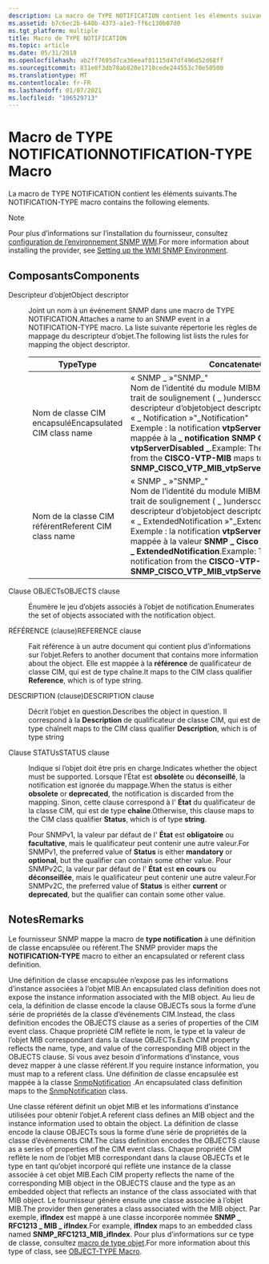 ```yaml
---
description: La macro de TYPE NOTIFICATION contient les éléments suivants.
ms.assetid: b7c6ec2b-640b-4373-a1e3-ff6c130b07d0
ms.tgt_platform: multiple
title: Macro de TYPE NOTIFICATION
ms.topic: article
ms.date: 05/31/2018
ms.openlocfilehash: ab2ff7695d7ca36eeaf01115d47df496d52d68ff
ms.sourcegitcommit: 831e8f3db78ab820e1710cede244553c70e50500
ms.translationtype: MT
ms.contentlocale: fr-FR
ms.lasthandoff: 01/07/2021
ms.locfileid: "106529713"
---
```

# <a name="notification-type-macro"></a><span data-ttu-id="35f20-103">Macro de TYPE NOTIFICATION</span><span class="sxs-lookup"><span data-stu-id="35f20-103">NOTIFICATION-TYPE Macro</span></span>

<span data-ttu-id="35f20-104">La macro de TYPE NOTIFICATION contient les éléments suivants.</span><span class="sxs-lookup"><span data-stu-id="35f20-104">The NOTIFICATION-TYPE macro contains the following elements.</span></span>

> [!Note]  
> <span data-ttu-id="35f20-105">Pour plus d’informations sur l’installation du fournisseur, consultez [configuration de l’environnement SNMP WMI](setting-up-the-wmi-snmp-environment.md).</span><span class="sxs-lookup"><span data-stu-id="35f20-105">For more information about installing the provider, see [Setting up the WMI SNMP Environment](setting-up-the-wmi-snmp-environment.md).</span></span>

 

## <a name="components"></a><span data-ttu-id="35f20-106">Composants</span><span class="sxs-lookup"><span data-stu-id="35f20-106">Components</span></span>

<dl> <dt>

<span data-ttu-id="35f20-107"><span id="Object_descriptor"></span><span id="object_descriptor"></span><span id="OBJECT_DESCRIPTOR"></span>Descripteur d’objet</span><span class="sxs-lookup"><span data-stu-id="35f20-107"><span id="Object_descriptor"></span><span id="object_descriptor"></span><span id="OBJECT_DESCRIPTOR"></span>Object descriptor</span></span>
</dt> <dd>

<span data-ttu-id="35f20-108">Joint un nom à un événement SNMP dans une macro de TYPE NOTIFICATION.</span><span class="sxs-lookup"><span data-stu-id="35f20-108">Attaches a name to an SNMP event in a NOTIFICATION-TYPE macro.</span></span> <span data-ttu-id="35f20-109">La liste suivante répertorie les règles de mappage du descripteur d’objet.</span><span class="sxs-lookup"><span data-stu-id="35f20-109">The following list lists the rules for mapping the object descriptor.</span></span>



| <span data-ttu-id="35f20-110">Type</span><span class="sxs-lookup"><span data-stu-id="35f20-110">Type</span></span>                        | <span data-ttu-id="35f20-111">Concatenate</span><span class="sxs-lookup"><span data-stu-id="35f20-111">Concatenate</span></span>                                                                                                                                                                                                                                                                                                           |
|-----------------------------|-----------------------------------------------------------------------------------------------------------------------------------------------------------------------------------------------------------------------------------------------------------------------------------------------------------------------|
| <span data-ttu-id="35f20-112">Nom de classe CIM encapsulé</span><span class="sxs-lookup"><span data-stu-id="35f20-112">Encapsulated CIM class name</span></span> | <span data-ttu-id="35f20-113">« SNMP \_ »</span><span class="sxs-lookup"><span data-stu-id="35f20-113">"SNMP\_"</span></span><br/> <span data-ttu-id="35f20-114">Nom de l’identité du module MIB</span><span class="sxs-lookup"><span data-stu-id="35f20-114">MIB module identity name</span></span><br/> <span data-ttu-id="35f20-115">trait de soulignement ( \_ )</span><span class="sxs-lookup"><span data-stu-id="35f20-115">underscore (\_)</span></span><br/> <span data-ttu-id="35f20-116">descripteur d’objet</span><span class="sxs-lookup"><span data-stu-id="35f20-116">object descriptor</span></span><br/> <span data-ttu-id="35f20-117">« \_ Notification »</span><span class="sxs-lookup"><span data-stu-id="35f20-117">"\_Notification"</span></span><br/> <span data-ttu-id="35f20-118">Exemple : la notification **vtpServerDisabled** de **Cisco-VTP-MIB** est mappée à la **\_ notification SNMP Cisco \_ VTP \_ MIB \_ vtpServerDisabled \_**.</span><span class="sxs-lookup"><span data-stu-id="35f20-118">Example: The **vtpServerDisabled** notification from the **CISCO-VTP-MIB** maps to **SNMP\_CISCO\_VTP\_MIB\_vtpServerDisabled\_Notification**.</span></span><br/>                 |
| <span data-ttu-id="35f20-119">Nom de la classe CIM référent</span><span class="sxs-lookup"><span data-stu-id="35f20-119">Referent CIM class name</span></span>     | <span data-ttu-id="35f20-120">« SNMP \_ »</span><span class="sxs-lookup"><span data-stu-id="35f20-120">"SNMP\_"</span></span><br/> <span data-ttu-id="35f20-121">Nom de l’identité du module MIB</span><span class="sxs-lookup"><span data-stu-id="35f20-121">MIB module identity name</span></span><br/> <span data-ttu-id="35f20-122">trait de soulignement ( \_ )</span><span class="sxs-lookup"><span data-stu-id="35f20-122">underscore (\_)</span></span><br/> <span data-ttu-id="35f20-123">descripteur d’objet</span><span class="sxs-lookup"><span data-stu-id="35f20-123">object descriptor</span></span><br/> <span data-ttu-id="35f20-124">« \_ ExtendedNotification »</span><span class="sxs-lookup"><span data-stu-id="35f20-124">"\_ExtendedNotification"</span></span><br/> <span data-ttu-id="35f20-125">Exemple : la notification **vtpServerDisabled** de **Cisco-VTP-MIB** est mappée à la valeur **SNMP \_ Cisco \_ VTP \_ MIB \_ vtpServerDisabled \_ ExtendedNotification**.</span><span class="sxs-lookup"><span data-stu-id="35f20-125">Example: The **vtpServerDisabled** notification from the **CISCO-VTP-MIB** maps to **SNMP\_CISCO\_VTP\_MIB\_vtpServerDisabled\_ExtendedNotification**.</span></span><br/> |



 

</dd> <dt>

<span data-ttu-id="35f20-126"><span id="OBJECTS_clause"></span><span id="objects_clause"></span><span id="OBJECTS_CLAUSE"></span>Clause OBJECTs</span><span class="sxs-lookup"><span data-stu-id="35f20-126"><span id="OBJECTS_clause"></span><span id="objects_clause"></span><span id="OBJECTS_CLAUSE"></span>OBJECTS clause</span></span>
</dt> <dd>

<span data-ttu-id="35f20-127">Énumère le jeu d’objets associés à l’objet de notification.</span><span class="sxs-lookup"><span data-stu-id="35f20-127">Enumerates the set of objects associated with the notification object.</span></span>

</dd> <dt>

<span data-ttu-id="35f20-128"><span id="REFERENCE_clause"></span><span id="reference_clause"></span><span id="REFERENCE_CLAUSE"></span>RÉFÉRENCE (clause)</span><span class="sxs-lookup"><span data-stu-id="35f20-128"><span id="REFERENCE_clause"></span><span id="reference_clause"></span><span id="REFERENCE_CLAUSE"></span>REFERENCE clause</span></span>
</dt> <dd>

<span data-ttu-id="35f20-129">Fait référence à un autre document qui contient plus d’informations sur l’objet.</span><span class="sxs-lookup"><span data-stu-id="35f20-129">Refers to another document that contains more information about the object.</span></span> <span data-ttu-id="35f20-130">Elle est mappée à la **référence** de qualificateur de classe CIM, qui est de type chaîne.</span><span class="sxs-lookup"><span data-stu-id="35f20-130">It maps to the CIM class qualifier **Reference**, which is of type string.</span></span>

</dd> <dt>

<span data-ttu-id="35f20-131"><span id="DESCRIPTION_clause"></span><span id="description_clause"></span><span id="DESCRIPTION_CLAUSE"></span>DESCRIPTION (clause)</span><span class="sxs-lookup"><span data-stu-id="35f20-131"><span id="DESCRIPTION_clause"></span><span id="description_clause"></span><span id="DESCRIPTION_CLAUSE"></span>DESCRIPTION clause</span></span>
</dt> <dd>

<span data-ttu-id="35f20-132">Décrit l’objet en question.</span><span class="sxs-lookup"><span data-stu-id="35f20-132">Describes the object in question.</span></span> <span data-ttu-id="35f20-133">Il correspond à la **Description** de qualificateur de classe CIM, qui est de type chaîne</span><span class="sxs-lookup"><span data-stu-id="35f20-133">It maps to the CIM class qualifier **Description**, which is of type string</span></span>

</dd> <dt>

<span data-ttu-id="35f20-134"><span id="STATUS_clause"></span><span id="status_clause"></span><span id="STATUS_CLAUSE"></span>Clause STATUs</span><span class="sxs-lookup"><span data-stu-id="35f20-134"><span id="STATUS_clause"></span><span id="status_clause"></span><span id="STATUS_CLAUSE"></span>STATUS clause</span></span>
</dt> <dd>

<span data-ttu-id="35f20-135">Indique si l’objet doit être pris en charge.</span><span class="sxs-lookup"><span data-stu-id="35f20-135">Indicates whether the object must be supported.</span></span> <span data-ttu-id="35f20-136">Lorsque l’État est **obsolète** ou **déconseillé**, la notification est ignorée du mappage.</span><span class="sxs-lookup"><span data-stu-id="35f20-136">When the status is either **obsolete** or **deprecated**, the notification is discarded from the mapping.</span></span> <span data-ttu-id="35f20-137">Sinon, cette clause correspond à l' **État** du qualificateur de la classe CIM, qui est de type **chaîne**.</span><span class="sxs-lookup"><span data-stu-id="35f20-137">Otherwise, this clause maps to the CIM class qualifier **Status**, which is of type **string**.</span></span>

<span data-ttu-id="35f20-138">Pour SNMPv1, la valeur par défaut de l' **État** est **obligatoire** ou **facultative**, mais le qualificateur peut contenir une autre valeur.</span><span class="sxs-lookup"><span data-stu-id="35f20-138">For SNMPv1, the preferred value of **Status** is either **mandatory** or **optional**, but the qualifier can contain some other value.</span></span> <span data-ttu-id="35f20-139">Pour SNMPv2C, la valeur par défaut de l' **État** est **en cours** ou **déconseillée**, mais le qualificateur peut contenir une autre valeur.</span><span class="sxs-lookup"><span data-stu-id="35f20-139">For SNMPv2C, the preferred value of **Status** is either **current** or **deprecated**, but the qualifier can contain some other value.</span></span>

</dd> </dl>

## <a name="remarks"></a><span data-ttu-id="35f20-140">Notes</span><span class="sxs-lookup"><span data-stu-id="35f20-140">Remarks</span></span>

<span data-ttu-id="35f20-141">Le fournisseur SNMP mappe la macro de **type notification** à une définition de classe encapsulée ou référent.</span><span class="sxs-lookup"><span data-stu-id="35f20-141">The SNMP provider maps the **NOTIFICATION-TYPE** macro to either an encapsulated or referent class definition.</span></span>

<span data-ttu-id="35f20-142">Une définition de classe encapsulée n’expose pas les informations d’instance associées à l’objet MIB.</span><span class="sxs-lookup"><span data-stu-id="35f20-142">An encapsulated class definition does not expose the instance information associated with the MIB object.</span></span> <span data-ttu-id="35f20-143">Au lieu de cela, la définition de classe encode la clause OBJECTs sous la forme d’une série de propriétés de la classe d’événements CIM.</span><span class="sxs-lookup"><span data-stu-id="35f20-143">Instead, the class definition encodes the OBJECTS clause as a series of properties of the CIM event class.</span></span> <span data-ttu-id="35f20-144">Chaque propriété CIM reflète le nom, le type et la valeur de l’objet MIB correspondant dans la clause OBJECTs.</span><span class="sxs-lookup"><span data-stu-id="35f20-144">Each CIM property reflects the name, type, and value of the corresponding MIB object in the OBJECTS clause.</span></span> <span data-ttu-id="35f20-145">Si vous avez besoin d’informations d’instance, vous devez mapper à une classe référent.</span><span class="sxs-lookup"><span data-stu-id="35f20-145">If you require instance information, you must map to a referent class.</span></span> <span data-ttu-id="35f20-146">Une définition de classe encapsulée est mappée à la classe [SnmpNotification](snmpnotification.md) .</span><span class="sxs-lookup"><span data-stu-id="35f20-146">An encapsulated class definition maps to the [SnmpNotification](snmpnotification.md) class.</span></span>

<span data-ttu-id="35f20-147">Une classe référent définit un objet MIB et les informations d’instance utilisées pour obtenir l’objet.</span><span class="sxs-lookup"><span data-stu-id="35f20-147">A referent class defines an MIB object and the instance information used to obtain the object.</span></span> <span data-ttu-id="35f20-148">La définition de classe encode la clause OBJECTs sous la forme d’une série de propriétés de la classe d’événements CIM.</span><span class="sxs-lookup"><span data-stu-id="35f20-148">The class definition encodes the OBJECTS clause as a series of properties of the CIM event class.</span></span> <span data-ttu-id="35f20-149">Chaque propriété CIM reflète le nom de l’objet MIB correspondant dans la clause OBJECTs et le type en tant qu’objet incorporé qui reflète une instance de la classe associée à cet objet MIB.</span><span class="sxs-lookup"><span data-stu-id="35f20-149">Each CIM property reflects the name of the corresponding MIB object in the OBJECTS clause and the type as an embedded object that reflects an instance of the class associated with that MIB object.</span></span> <span data-ttu-id="35f20-150">Le fournisseur génère ensuite une classe associée à l’objet MIB.</span><span class="sxs-lookup"><span data-stu-id="35f20-150">The provider then generates a class associated with the MIB object.</span></span> <span data-ttu-id="35f20-151">Par exemple, **ifIndex** est mappé à une classe incorporée nommée **SNMP \_ RFC1213 \_ MIB \_ ifIndex**.</span><span class="sxs-lookup"><span data-stu-id="35f20-151">For example, **ifIndex** maps to an embedded class named **SNMP\_RFC1213\_MIB\_ifIndex**.</span></span> <span data-ttu-id="35f20-152">Pour plus d’informations sur ce type de classe, consultez [macro de type objet](object-type-macro.md).</span><span class="sxs-lookup"><span data-stu-id="35f20-152">For more information about this type of class, see [OBJECT-TYPE Macro](object-type-macro.md).</span></span>

 

 




